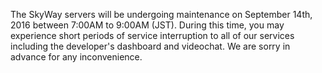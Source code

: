 The SkyWay servers will be undergoing maintenance on September 14th, 2016 between 7:00AM to 9:00AM (JST). During this time, you may experience short periods of service interruption to all of our services including the developer's dashboard and videochat. We are sorry in advance for any inconvenience.
